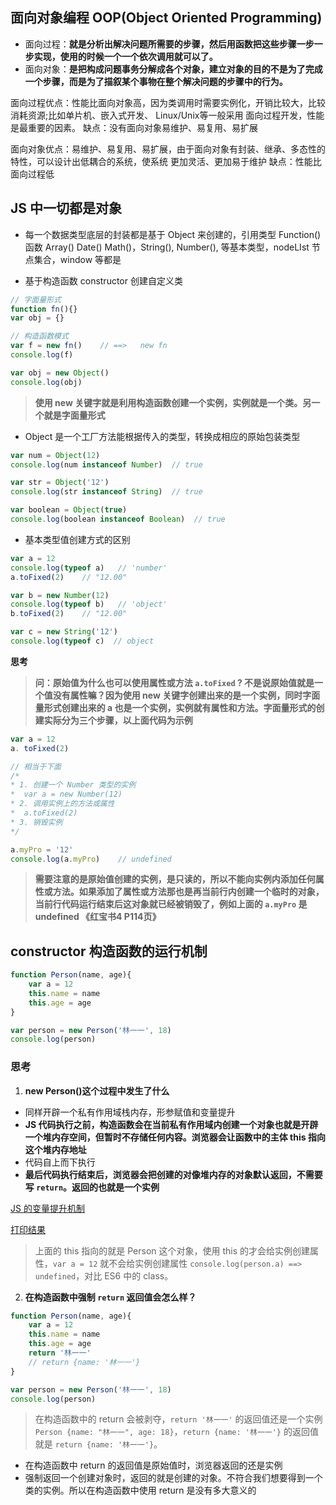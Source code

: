 ## 面向对象编程 OOP(Object Oriented Programming)

* 面向过程：__就是分析出解决问题所需要的步骤，然后用函数把这些步骤一步一步实现，使用的时候一个一个依次调用就可以了。__
* 面向对象：__是把构成问题事务分解成各个对象，建立对象的目的不是为了完成一个步骤，而是为了描叙某个事物在整个解决问题的步骤中的行为。__

面向过程优点：性能比面向对象高，因为类调用时需要实例化，开销比较大，比较消耗资源;比如单片机、嵌入式开发、 Linux/Unix等一般采用
面向过程开发，性能是最重要的因素。 缺点：没有面向对象易维护、易复用、易扩展

面向对象优点：易维护、易复用、易扩展，由于面向对象有封装、继承、多态性的特性，可以设计出低耦合的系统，使系统 更加灵活、更加易于维护 缺点：性能比面向过程低


## JS 中一切都是对象
* 每一个数据类型底层的封装都是基于 Object 来创建的，引用类型 Function() 函数 Array() Date() Math()，String(), Number(), 等基本类型，nodeLIst 节点集合，window 等都是

* 基于构造函数 constructor 创建自定义类
``` js
// 字面量形式
function fn(){}
var obj = {}

// 构造函数模式
var f = new fn()    // ==>   new fn
console.log(f)

var obj = new Object()
console.log(obj)
```
>__使用 new 关键字就是利用构造函数创建一个实例，实例就是一个类。另一个就是字面量形式__

* Object 是一个工厂方法能根据传入的类型，转换成相应的原始包装类型
``` js
var num = Object(12)
console.log(num instanceof Number)  // true

var str = Object('12')
console.log(str instanceof String)  // true

var boolean = Object(true)
console.log(boolean instanceof Boolean)  // true
```

* 基本类型值创建方式的区别
``` js
var a = 12
console.log(typeof a)   // 'number'
a.toFixed(2)    // "12.00"

var b = new Number(12)
console.log(typeof b)   // 'object'
b.toFixed(2)    // "12.00"

var c = new String('12')
console.log(typeof c)  // object
```
__思考__
>__问：原始值为什么也可以使用属性或方法 `a.toFixed` ? 不是说原始值就是一个值没有属性嘛？因为使用 new 关键字创建出来的是一个实例，同时字面量形式创建出来的 a 也是一个实例，实例就有属性和方法。字面量形式的创建实际分为三个步骤，以上面代码为示例__
``` js
var a = 12
a. toFixed(2)

// 相当于下面
/*
* 1. 创建一个 Number 类型的实例
*  var a = new Number(12)
* 2. 调用实例上的方法或属性
*  a.toFixed(2)
* 3. 销毁实例
*/

a.myPro = '12'
console.log(a.myPro)    // undefined
```
>__需要注意的是原始值创建的实例，是只读的，所以不能向实例内添加任何属性或方法。如果添加了属性或方法那也是再当前行内创建一个临时的对象，当前行代码运行结束后这对象就已经被销毁了，例如上面的 `a.myPro` 是 undefined 《红宝书4 P114页》__

## constructor 构造函数的运行机制
``` js
function Person(name, age){
    var a = 12
    this.name = name
    this.age = age
}

var person = new Person('林一一', 18)
console.log(person)
```
### 思考
1. __new Person()这个过程中发生了什么__
 
* 同样开辟一个私有作用域栈内存，形参赋值和变量提升
* __JS 代码执行之前，构造函数会在当前私有作用域内创建一个对象也就是开辟一个堆内存空间，但暂时不存储任何内容。浏览器会让函数中的主体 this 指向这个堆内存地址__
* 代码自上而下执行
* __最后代码执行结束后，浏览器会把创建的对像堆内存的对象默认返回，不需要写 `return`。返回的也就是一个实例__

[ JS 的变量提升机制](https://juejin.cn/post/6933377315573497864)

[打印结果](./img/constructorPrint.jpg)
>上面的 this 指向的就是 Person 这个对象，使用 this 的才会给实例创建属性，`var a = 12` 就不会给实例创建属性 `console.log(person.a) ==> undefined`，对比 ES6 中的 class。

2. __在构造函数中强制 `return` 返回值会怎么样？__
``` js
function Person(name, age){
    var a = 12
    this.name = name
    this.age = age
    return '林一一'
    // return {name: '林一一'}
}

var person = new Person('林一一', 18)
console.log(person)
```
> 在构造函数中的 return 会被剥夺，`return '林一一'` 的返回值还是一个实例 `Person {name: "林一一", age: 18}`，`return {name: '林一一'}` 的返回值就是 `return {name: '林一一'}`。
  - 在构造函数中 return 的返回值是原始值时，浏览器返回的还是实例
  - 强制返回一个创建对象时，返回的就是创建的对象。不符合我们想要得到一个类的实例。所以在构造函数中使用 return 是没有多大意义的

